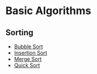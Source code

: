 # Basic Algorithms

## Sorting

- [Bubble Sort](./sorting/BubbleSort/README.md)
- [Insertion Sort](./sorting/InsertionSort/README.md)
- [Merge Sort](./sorting/MergeSort/README.md)
- [Quick Sort](./sorting/QuickSort/README.md)